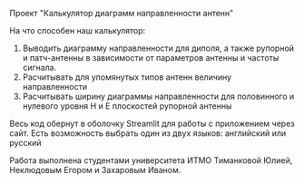  Проект "Калькулятор диаграмм направленности антенн"

На что способен наш калькулятор:
1. Выводить диаграмму направленности для диполя, а также рупорной и патч-антенны в зависимости от параметров антенны и частоты сигнала.
2. Расчитывать для упомянутых типов антенн величину направленности
3. Расчитывать ширину диаграммы направленности для половинного и нулевого уровня H и E плоскостей рупорной антенны

Весь код обернут в оболочку Streamlit для работы с приложением через сайт.
Есть возможность выбрать один из двух языков: английский или русский

Работа выполнена студентами университета ИТМО Тиманковой Юлией, Неклюдовым Егором и Захаровым Иваном.
